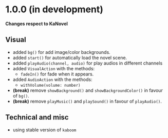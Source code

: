 # 1.0.0 (in development)

**Changes respect to KaNovel**

## Visual

-   added `bg()` for add image/color backgrounds.
-   added `start()` for automatically load the novel scene.
-   added `playAudio(channel, audio)` for play audios in different channels
-   added `VisualAction` with the methods:
    -   `fadeIn()` for fade when it appears.
-   added `AudioAction` with the methods:
    -   `withVolume(volume: number)`
-   **(break)** remove `showBackground()` and `showBackgroundColor()` in favour of `bg()`.
-   **(break)** remove `playMusic()` and `playSound()` in favour of `playAudio()`.

## Technical and misc

-   using stable version of `kaboom`
